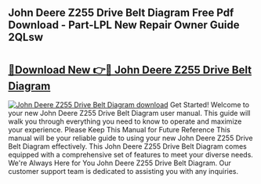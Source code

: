 ## John Deere Z255 Drive Belt Diagram Free Pdf Download - Part-LPL New Repair Owner Guide 2QLsw

# <h2><a href="http://dfr04e.blite.top/?on=John+Deere+Z255+Drive+Belt+Diagram">🔗Download New 👉🔴 John Deere Z255 Drive Belt Diagram</a></h2>

[![John Deere Z255 Drive Belt Diagram download](https://i.imgur.com/lujVjoI.png)](http://dfr04e.blite.top/?on=John+Deere+Z255+Drive+Belt+Diagram)
Get Started! Welcome to your new John Deere Z255 Drive Belt Diagram user manual. This guide will walk you through everything you need to know to operate and maximize your experience. Please Keep This Manual for Future Reference This manual will be your reliable guide to using your new John Deere Z255 Drive Belt Diagram effectively. This John Deere Z255 Drive Belt Diagram comes equipped with a comprehensive set of features to meet your diverse needs. We're Always Here for You John Deere Z255 Drive Belt Diagram. Our customer support team is dedicated to assisting you with any inquiries.
